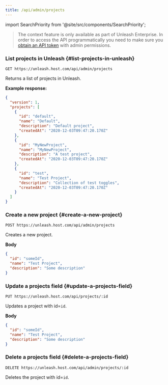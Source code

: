 ```yaml
---
title: /api/admin/projects
---
```


import SearchPriority from '@site/src/components/SearchPriority';

<SearchPriority level="noindex" />

> The context feature is only available as part of Unleash Enterprise. In order to access the API programmatically you need to make sure you [obtain an API token](/how-to/how-to-create-api-tokens) with admin permissions.

### List projects in Unleash {#list-projects-in-unleash}

`GET https://unleash.host.com/api/admin/projects`

Returns a list of projects in Unleash.

**Example response:**

```json
{
  "version": 1,
  "projects": [
    {
      "id": "default",
      "name": "Default",
      "description": "Default project",
      "createdAt": "2020-12-03T09:47:20.170Z"
    },
    {
      "id": "MyNewProject",
      "name": "MyNewProject",
      "description": "A test project",
      "createdAt": "2020-12-03T09:47:20.170Z"
    },
    {
      "id": "test",
      "name": "Test Project",
      "description": "Collection of test toggles",
      "createdAt": "2020-12-03T09:47:20.170Z"
    }
  ]
}
```

### Create a new project {#create-a-new-project}

`POST https://unleash.host.com/api/admin/projects`

Creates a new project.

**Body**

```json
{
  "id": "someId",
  "name": "Test Project",
  "description": "Some description"
}
```

### Update a projects field {#update-a-projects-field}

`PUT https://unleash.host.com/api/projects/:id`

Updates a project with id=`id`.

**Body**

```json
{
  "id": "someId",
  "name": "Test Project",
  "description": "Some description"
}
```

### Delete a projects field {#delete-a-projects-field}

`DELETE https://unleash.host.com/api/admin/projects/:id`

Deletes the project with id=`id`.
